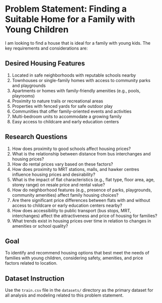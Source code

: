 # Problem Statement: Finding a Suitable Home for a Family with Young Children

I am looking to find a house that is ideal for a family with young kids. The key requirements and considerations are:

## Desired Housing Features

1. Located in safe neighborhoods with reputable schools nearby
2. Townhouses or single-family homes with access to community parks and playgrounds
3. Apartments or homes with family-friendly amenities (e.g., pools, playrooms)
4. Proximity to nature trails or recreational areas
5. Properties with fenced yards for safe outdoor play
6. Communities that offer family-oriented events and activities
7. Multi-bedroom units to accommodate a growing family
8. Easy access to childcare and early education centers

## Research Questions

1. How does proximity to good schools affect housing prices?
2. What is the relationship between distance from bus interchanges and housing prices?
3. How do rental prices vary based on these factors?
4. How does proximity to MRT stations, malls, and hawker centres influence housing prices and desirability?
5. What is the impact of flat characteristics (e.g., flat type, floor area, age, storey range) on resale price and rental value?
6. How do neighborhood features (e.g., presence of parks, playgrounds, community amenities) affect family housing choices?
7. Are there significant price differences between flats with and without access to childcare or early education centers nearby?
8. How does accessibility to public transport (bus stops, MRT, interchanges) affect the attractiveness and price of housing for families?
9. What trends exist in housing prices over time in relation to changes in amenities or school quality?

## Goal

To identify and recommend housing options that best meet the needs of families with young children, considering safety, amenities, and price factors related to location.

## Dataset Instruction

Use the `train.csv` file in the `datasets/` directory as the primary dataset for all analysis and modeling related to this problem statement.
